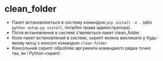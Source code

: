 # clean_folder
<ul>
<li>Пакет встановлюється в систему командою <code>pip install -e .</code> (або <code>python setup.py install</code>, потрібні права адміністратора).</li>
<li>Після встановлення в системі з'являється пакет clean_folder.</li>
<li>Коли пакет встановлений в системі, скрипт можна викликати у будь-якому місці з консолі командою <code>clean-folder</code></li>
<li>Консольний скрипт обробляє аргументи командного рядка точно так, як і Python-скрипт.</li>
</ul>